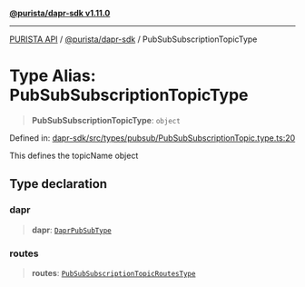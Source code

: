 [**@purista/dapr-sdk v1.11.0**](../README.md)

***

[PURISTA API](../../../packages.md) / [@purista/dapr-sdk](../README.md) / PubSubSubscriptionTopicType

# Type Alias: PubSubSubscriptionTopicType

> **PubSubSubscriptionTopicType**: `object`

Defined in: [dapr-sdk/src/types/pubsub/PubSubSubscriptionTopic.type.ts:20](https://github.com/puristajs/purista/blob/master/packages/dapr-sdk/src/types/pubsub/PubSubSubscriptionTopic.type.ts#L20)

This defines the topicName object

## Type declaration

### dapr

> **dapr**: [`DaprPubSubType`](DaprPubSubType.md)

### routes

> **routes**: [`PubSubSubscriptionTopicRoutesType`](PubSubSubscriptionTopicRoutesType.md)
